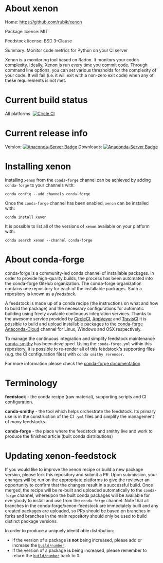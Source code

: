 About xenon
===========

Home: https://github.com/rubik/xenon

Package license: MIT

Feedstock license: BSD 3-Clause

Summary: Monitor code metrics for Python on your CI server

Xenon is a monitoring tool based on Radon. It monitors your code’s complexity.
Ideally, Xenon is run every time you commit code. Through command line options,
you can set various thresholds for the complexity of your code. It will fail
(i.e. it will exit with a non-zero exit code) when any of these requirements is
not met.


Current build status
====================

All platforms: [![Circle CI](https://circleci.com/gh/conda-forge/xenon-feedstock.svg?style=shield)](https://circleci.com/gh/conda-forge/xenon-feedstock)

Current release info
====================
Version: [![Anaconda-Server Badge](https://anaconda.org/conda-forge/xenon/badges/version.svg)](https://anaconda.org/conda-forge/xenon)
Downloads: [![Anaconda-Server Badge](https://anaconda.org/conda-forge/xenon/badges/downloads.svg)](https://anaconda.org/conda-forge/xenon)

Installing xenon
================

Installing `xenon` from the `conda-forge` channel can be achieved by adding `conda-forge` to your channels with:

```
conda config --add channels conda-forge
```

Once the `conda-forge` channel has been enabled, `xenon` can be installed with:

```
conda install xenon
```

It is possible to list all of the versions of `xenon` available on your platform with:

```
conda search xenon --channel conda-forge
```


About conda-forge
=================

conda-forge is a community-led conda channel of installable packages.
In order to provide high-quality builds, the process has been automated into the
conda-forge GitHub organization. The conda-forge organization contains one repository
for each of the installable packages. Such a repository is known as a *feedstock*.

A feedstock is made up of a conda recipe (the instructions on what and how to build
the package) and the necessary configurations for automatic building using freely
available continuous integration services. Thanks to the awesome service provided by
[CircleCI](https://circleci.com/), [AppVeyor](http://www.appveyor.com/)
and [TravisCI](https://travis-ci.org/) it is possible to build and upload installable
packages to the [conda-forge](https://anaconda.org/conda-forge)
[Anaconda-Cloud](http://docs.anaconda.org/) channel for Linux, Windows and OSX respectively.

To manage the continuous integration and simplify feedstock maintenance
[conda-smithy](http://github.com/conda-forge/conda-smithy) has been developed.
Using the ``conda-forge.yml`` within this repository, it is possible to re-render all of
this feedstock's supporting files (e.g. the CI configuration files) with ``conda smithy rerender``.

For more information please check the [conda-forge documentation](https://conda-forge.org/docs/).

Terminology
===========

**feedstock** - the conda recipe (raw material), supporting scripts and CI configuration.

**conda-smithy** - the tool which helps orchestrate the feedstock.
                   Its primary use is in the construction of the CI ``.yml`` files
                   and simplify the management of *many* feedstocks.

**conda-forge** - the place where the feedstock and smithy live and work to
                  produce the finished article (built conda distributions)


Updating xenon-feedstock
========================

If you would like to improve the xenon recipe or build a new
package version, please fork this repository and submit a PR. Upon submission,
your changes will be run on the appropriate platforms to give the reviewer an
opportunity to confirm that the changes result in a successful build. Once
merged, the recipe will be re-built and uploaded automatically to the
`conda-forge` channel, whereupon the built conda packages will be available for
everybody to install and use from the `conda-forge` channel.
Note that all branches in the conda-forge/xenon-feedstock are
immediately built and any created packages are uploaded, so PRs should be based
on branches in forks and branches in the main repository should only be used to
build distinct package versions.

In order to produce a uniquely identifiable distribution:
 * If the version of a package **is not** being increased, please add or increase
   the [``build/number``](http://conda.pydata.org/docs/building/meta-yaml.html#build-number-and-string).
 * If the version of a package **is** being increased, please remember to return
   the [``build/number``](http://conda.pydata.org/docs/building/meta-yaml.html#build-number-and-string)
   back to 0.